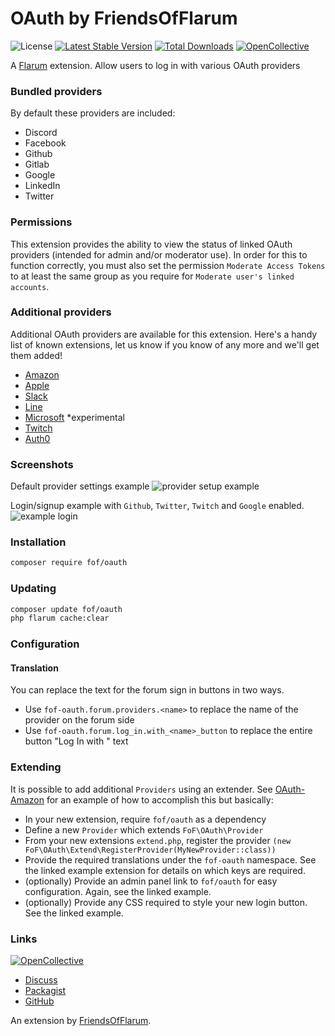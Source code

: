 # OAuth by FriendsOfFlarum

![License](https://img.shields.io/badge/license-MIT-blue.svg) [![Latest Stable Version](https://img.shields.io/packagist/v/fof/oauth.svg)](https://packagist.org/packages/fof/oauth) [![Total Downloads](https://img.shields.io/packagist/dt/fof/oauth.svg)](https://packagist.org/packages/fof/oauthh)  [![OpenCollective](https://img.shields.io/badge/opencollective-fof-blue.svg)](https://opencollective.com/fof/donate)


A [Flarum](http://flarum.org) extension. Allow users to log in with various OAuth providers

### Bundled providers

By default these providers are included:

- Discord
- Facebook
- Github
- Gitlab
- Google
- LinkedIn
- Twitter

### Permissions

This extension provides the ability to view the status of linked OAuth providers (intended for admin and/or moderator use). In order for this to function correctly, you must also set the permission `Moderate Access Tokens` to at least the same group as you require for `Moderate user's linked accounts`.

### Additional providers

Additional OAuth providers are available for this extension. Here's a handy list of known extensions, let us know if you know of any more and we'll get them added!

- [Amazon](https://extiverse.com/extension/ianm/oauth-amazon)
- [Apple](https://extiverse.com/extension/blomstra/oauth-apple)
- [Slack](https://extiverse.com/extension/blomstra/oauth-slack)
- [Line](https://extiverse.com/extension/ianm/oauth-line)
- [Microsoft](https://github.com/imorland/flarum-ext-oauth-microsoft) *experimental
- [Twitch](https://github.com/imorland/flarum-ext-oauth-twitch)
- [Auth0](https://extiverse.com/extension/lodge104/flarum-ext-oauth-auth0)

### Screenshots

Default provider settings example
![provider setup example](https://user-images.githubusercontent.com/16573496/201470744-ca8be058-f79c-4fc4-8c19-3ac5af2bd44b.png)

Login/signup example with `Github`, `Twitter`, `Twitch` and `Google` enabled.
![example login](https://user-images.githubusercontent.com/16573496/201470704-91874f67-284a-4fb2-967c-fd9d0eff2d9f.png)

### Installation

```sh
composer require fof/oauth
```

### Updating

```sh
composer update fof/oauth
php flarum cache:clear
```


### Configuration

#### Translation

You can replace the text for the forum sign in buttons in two ways.
- Use `fof-oauth.forum.providers.<name>` to replace the name of the provider on the forum side
- Use `fof-oauth.forum.log_in.with_<name>_button` to replace the entire button "Log In with <name>" text

### Extending

It is possible to add additional `Providers` using an extender. See [OAuth-Amazon](https://github.com/imorland/flarum-ext-oauth-amazon) for an example of how to accomplish this but basically:

- In your new extension, require `fof/oauth` as a dependency
- Define a new `Provider` which extends `FoF\OAuth\Provider`
- From your new extensions `extend.php`, register the provider `(new FoF\OAuth\Extend\RegisterProvider(MyNewProvider::class))`
- Provide the required translations under the `fof-oauth` namespace. See the linked example extension for details on which keys are required.
- (optionally) Provide an admin panel link to `fof/oauth` for easy configuration. Again, see the linked example.
- (optionally) Provide any CSS required to style your new login button. See the linked example.

### Links

[![OpenCollective](https://img.shields.io/badge/donate-friendsofflarum-44AEE5?style=for-the-badge&logo=open-collective)](https://opencollective.com/fof/donate)

- [Discuss](https://discuss.flarum.org/d/25182)
- [Packagist](https://packagist.org/packages/fof/oauth)
- [GitHub](https://github.com/FriendsOfFlarum/oauth)

An extension by [FriendsOfFlarum](https://github.com/FriendsOfFlarum).
